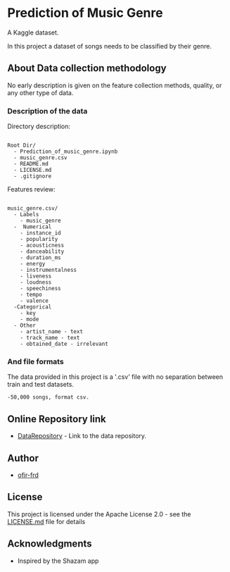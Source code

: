 # Prediction of Music Genre

A Kaggle dataset.

In this project a dataset of songs needs to be classified by their genre.


## About Data collection methodology

No early description is given on the feature collection methods, quality, or any other type of data.

### Description of the data

Directory description:

```

Root Dir/
  - Prediction_of_music_genre.ipynb
  - music_genre.csv
  - README.md
  - LICENSE.md
  - .gitignore

```

Features review:

```

music_genre.csv/
  - Labels
    - music_genre
  -  Numerical
    - instance_id
    - popularity
    - acousticness
    - danceability
    - duration_ms
    - energy
    - instrumentalness
    - liveness
    - loudness
    - speechiness
    - tempo
    - valence
  -Categorical
    - key
    - mode
  - Other
    - artist_name - text
    - track_name - text
    - obtained_date - irrelevant

```


### And file formats

The data provided in this project is a '.csv' file with no separation between train and test datasets.
```
-50,000 songs, format csv.
```

## Online Repository link

* [DataRepository](https://www.kaggle.com/vicsuperman/prediction-of-music-genre) - Link to the data repository.

## Author

* [ofir-frd](https://github.com/ofir-frd)


## License

This project is licensed under the Apache License 2.0 - see the [LICENSE.md](https://github.com/ofir-frd/Prediction_of_Music_Genre/blob/main/LICENSE) file for details

## Acknowledgments

* Inspired by the Shazam app

